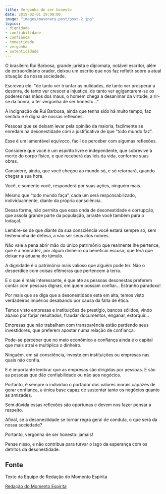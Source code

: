 ```yaml
---
title: Vergonha de ser honesto
date: 2019-02-01 19:00:00
image: "images/masonary-post/post-2.jpg"
topics: 
- dignidade
- confiabilidade
- confianca
- honestidade
- vergonha
- autenticidade
---
```


O brasileiro Rui Barbosa, grande jurista e diplomata, notável escritor,
além de extraordinário orador, deixou um escrito que nos faz refletir sobre a
atual situação da nossa sociedade.

Escreveu ele: "de tanto ver triunfar as nulidades, de tanto ver
prosperar a desonra, de tanto ver crescer a injustiça, de tanto ver
agigantarem-se os poderes nas mãos dos maus, o homem chega a desanimar da
virtude, a rir-se da honra, a ter vergonha de ser honesto..."

A indignação de Rui Barbosa, ainda que tenha sido há muito tempo, faz
sentido e é digna de nossas reflexões.

Pessoas que se deixam levar pela opinião da maioria, facilmente se
enredam na desonestidade com a justificativa de que “todo mundo faz”.

Esse é um lamentável equívoco, fácil de perceber com algumas
reflexões.

Considere que você é um espírito livre e independente, que sobrevive à
morte do corpo físico, e que receberá das leis da vida, conforme suas obras.

Considere, ainda, que você chegou ao mundo só, e só retornará, quando
chegar a sua hora.

Você, e somente você, responderá por suas ações, ninguém mais.

Mesmo que “todo mundo faça”, cada um será responsabilizado,
individualmente, diante da própria consciência.

Dessa forma, não permita que essa onda de desonestidade e corrupção,
que assola grande parte da população, arraste você também para o lodaçal.

Lembre-se de que diante da sua consciência você estará sempre só, sem
testemunha de defesa, a não ser seus atos nobres.

Não vale a pena abrir mão do único patrimônio que realmente lhe
pertence, que é a honradez, por algum dinheiro ou benefício escuso, que terá
que deixar na aduana do túmulo.

A dignidade é o patrimônio mais valioso que alguém pode ter. Não o
desperdice com coisas efêmeras que pertencem à terra.

E o que é mais interessante, é que até as pessoas desonestas preferem
contar com pessoas dignas, em quem possam confiar... Estranho paradoxo!

Por mais que se diga que a desonestidade está em alta, temos visto
verdadeiros impérios desabando por causa da falta de ética.

Temos visto empresas e instituições de prestígio, bancos sólidos,
vindo abaixo por forjar resultados, fraudar documentos, enganar, extorquir...

Empresas que não trabalham com transparência estão perdendo seus
investidores, que preferem apostar numa relação de confiança.

Pode-se perceber que no meio econômico a confiança ainda é o capital
que mais atrai e multiplica o dinheiro.

Ninguém, em sã consciência, investe em instituições ou empresas nas
quais não confia.

E é importante lembrar que as empresas são dirigidas por pessoas. E
são as pessoas que dão confiabilidade ou não aos negócios.

Portanto, é sempre o indivíduo o portador dos valores morais capazes
de gerar confiança, a única base capaz de sustentar tanto os negócios quanto as
amizades.

Sem dúvida essas reflexões são oportunas e devem nos fazer pensar a
respeito.

Afinal, se a desonestidade se tornar regra geral de conduta, o que
será da nossa sociedade?

Portanto, vergonha de ser honesto: jamais!

Pense nisso, e não contribua para turvar o lago da esperança com os
detritos da desonestidade.


## Fonte
Texto da Equipe de Redação do Momento Espírita

[Redação do Momento Espírita](http://momento.com.br/pt/ler_texto.php?id=1329)
